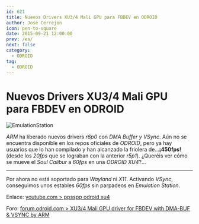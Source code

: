 ```yaml
---
id: 621
title: Nuevos Drivers XU3/4 Mali GPU para FBDEV en ODROID
author: Jose Cerrejon
icon: pen-to-square
date: 2015-09-21 12:00:00
prev: /es/
next: false
category:
  - ODROID
tag:
  - ODROID
---
```


# Nuevos Drivers XU3/4 Mali GPU para FBDEV en ODROID

![EmulationStation](/images/emulationstation.png)

*ARM* ha liberado nuevos drivers *r6p0* con *DMA Buffer y VSync*. Aún no se encuentra disponible en los repos oficiales de *ODROID*, pero ya hay usuarios que lo han compilado y han alcanzado la friolera de...**¡450fps!** (desde los *20fps* que se lograban con la anterior *r5p1*). ¿Queréis ver cómo se mueve el *Soul Calibur* a *60fps* en una *ODROID XU4*?...

- - -
Por ahora no está soportado para *Wayland* ni  *X11*. Activando *VSync*, conseguimos unos estables *60fps* sin parpadeos en *Emulation Station*. 

Enlace: [youtube.com > ppsspp odroid xu4](https://www.youtube.com/watch?v=iVkMdObkTKg)

Foro: [forum.odroid.com > XU3/4 Mali GPU driver for FBDEV with DMA-BUF & VSYNC by ARM](http://forum.odroid.com/viewtopic.php?f=29&t=16272)